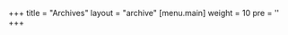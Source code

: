 +++
title = "Archives"
layout = "archive"
[menu.main]
  weight = 10
  pre = '<i class="fas fa-fw fa-file-archive"></i>'
+++
